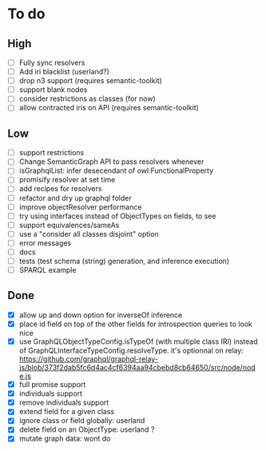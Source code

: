 # To do

## High

- [ ] Fully sync resolvers
- [ ] Add iri blacklist (userland?)
- [ ] drop n3 support (requires semantic-toolkit)
- [ ] support blank nodes
- [ ] consider restrictions as classes (for now)
- [ ] allow contracted iris on API (requires semantic-toolkit)

## Low

- [ ] support restrictions
- [ ] Change SemanticGraph API to pass resolvers whenever
- [ ] isGraphqlList: infer desecendant of owl:FunctionalProperty
- [ ] promisify resolver at set time
- [ ] add recipes for resolvers
- [ ] refactor and dry up graphql folder
- [ ] improve objectResolver performance
- [ ] try using interfaces instead of ObjectTypes on fields, to see
- [ ] support equivalences/sameAs
- [ ] use a "consider all classes disjoint" option
- [ ] error messages
- [ ] docs
- [ ] tests (test schema (string) generation, and inference execution)
- [ ] SPARQL example

## Done

- [x] allow up and down option for inverseOf inference
- [x] place id field on top of the other fields for introspection queries to look nice
- [x] use GraphQLObjectTypeConfig.isTypeOf (with multiple class IRI) instead of GraphQLInterfaceTypeConfig.resolveType.
      it's optionnal on relay: https://github.com/graphql/graphql-relay-js/blob/373f2dab5fc6d4ac4cf6394aa94cbebd8cb64650/src/node/node.js
- [x] full promise support
- [x] individuals support
- [x] remove individuals support
- [x] extend field for a given class
- [x] ignore class or field globally: userland
- [x] delete field on an ObjectType: userland ?
- [x] mutate graph data: wont do
